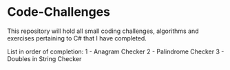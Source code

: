 # Code-Challenges

This repository will hold all small coding challenges, algorithms and exercises pertaining to C# that I have completed.

List in order of completion:
1 - Anagram Checker
2 - Palindrome Checker
3 - Doubles in String Checker
